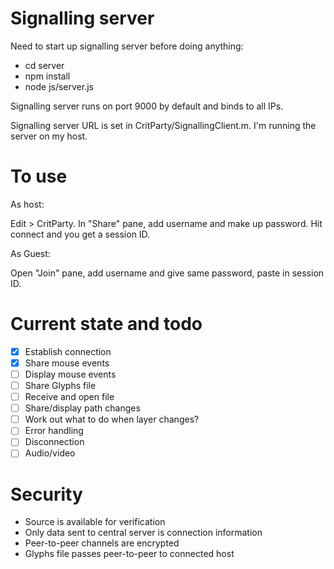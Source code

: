 # Signalling server

Need to start up signalling server before doing anything:

* cd server
* npm install
* node js/server.js

Signalling server runs on port 9000 by default and binds to all IPs.

Signalling server URL is set in CritParty/SignallingClient.m. I'm
running the server on my host.

# To use

As host:

Edit > CritParty. In "Share" pane, add username and make up password.
Hit connect and you get a session ID.

As Guest:

Open "Join" pane, add username and give same password, paste in session
ID.

# Current state and todo

- [x] Establish connection
- [x] Share mouse events
- [ ] Display mouse events
- [ ] Share Glyphs file
- [ ] Receive and open file
- [ ] Share/display path changes
- [ ] Work out what to do when layer changes?
- [ ] Error handling
- [ ] Disconnection
- [ ] Audio/video

# Security

* Source is available for verification
* Only data sent to central server is connection information
* Peer-to-peer channels are encrypted
* Glyphs file passes peer-to-peer to connected host
